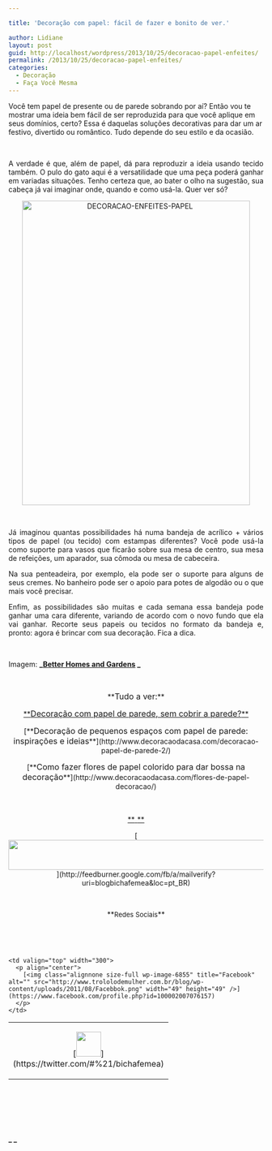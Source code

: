 ```yaml
---

title: 'Decoração com papel: fácil de fazer e bonito de ver.'

author: Lidiane
layout: post
guid: http://localhost/wordpress/2013/10/25/decoracao-papel-enfeites/
permalink: /2013/10/25/decoracao-papel-enfeites/
categories:
  - Decoração
  - Faça Você Mesma
---
```

Você tem papel de presente ou de parede sobrando por aí? Então vou te mostrar uma ideia bem fácil de ser reproduzida para que você aplique em seus domínios, certo? Essa é daquelas soluções decorativas para dar um ar festivo, divertido ou romântico. Tudo depende do seu estilo e da ocasião.

&nbsp;

<p style="text-align: justify;">
  A verdade é que, além de papel, dá para reproduzir a ideia usando tecido também. O pulo do gato aqui é a versatilidade que uma peça poderá ganhar em variadas situações. Tenho certeza que, ao bater o olho na sugestão, sua cabeça já vai imaginar onde, quando e como usá-la. Quer ver só?
</p>

<!--more-->

<p style="text-align: center;">
  <a href="http://www.trololodemulher.com.br/blog/wp-content/uploads/2013/10/DECORACAO-ENFEITES-PAPEL.jpg"><img class="alignnone size-full wp-image-9833" alt="DECORACAO-ENFEITES-PAPEL" src="http://www.trololodemulher.com.br/blog/wp-content/uploads/2013/10/DECORACAO-ENFEITES-PAPEL.jpg" width="450" height="600" /></a>
</p>

&nbsp;

<p style="text-align: justify;">
  Já imaginou quantas possibilidades há numa bandeja de acrílico + vários tipos de papel (ou tecido) com estampas diferentes? Você pode usá-la como suporte para vasos que ficarão sobre sua mesa de centro, sua mesa de refeições, um aparador, sua cômoda ou mesa de cabeceira.
</p>

<p style="text-align: justify;">
  Na sua penteadeira, por exemplo, ela pode ser o suporte para alguns de seus cremes. No banheiro pode ser o apoio para potes de algodão ou o que mais você precisar.
</p>

<p style="text-align: justify;">
  Enfim, as possibilidades são muitas e cada semana essa bandeja pode ganhar uma cara diferente, variando de acordo com o novo fundo que ela vai ganhar. Recorte seus papeis ou tecidos no formato da bandeja e, pronto: agora é brincar com sua decoração. Fica a dica.
</p>

&nbsp;

Imagem: **_[Better Homes and Gardens](http://www.bhg.com/) _**

&nbsp;

<p style="text-align: center;">
  **<span style="font-size: medium;">Tudo a ver:</span>**
</p>

<p style="text-align: center;">
  <a href="http://www.trololodemulher.com.br/2013/06/19/decoracao-papel-de-parede-3/">**<span style="font-size: medium;">Decoração com papel de parede, sem cobrir a parede?</span>**</a>
</p>

<p style="text-align: center;">
  [**<span style="font-size: medium;">Decoração de pequenos espaços com papel de parede: inspirações e ideias</span>**](http://www.decoracaodacasa.com/decoracao-papel-de-parede-2/) 
</p>

<p style="text-align: center;">
  [**<span style="font-size: medium;">Como fazer flores de papel colorido para dar bossa na decoração</span>**](http://www.decoracaodacasa.com/flores-de-papel-decoracao/) 
</p>

&nbsp;

<p align="center">
  <a href="http://www.trololodemulher.com.br/2013/05/20/azeite-saude/">**<span style="font-size: large;"> </span>**</a>
</p>

<p align="center">
  [<img class="alignnone size-full wp-image-8451" title="Assine o Bicha Fêmea grátis!" alt="" src="http://www.trololodemulher.com.br/blog/wp-content/uploads/2012/01/rodapé.png" width="600" height="59" />](http://feedburner.google.com/fb/a/mailverify?uri=blogbichafemea&loc=pt_BR) 
</p>

&nbsp;

<p align="center">
  **<span style="font-size: small;">Redes Sociais</span>**
</p>

&nbsp;

&nbsp;

<table width="600" border="0" cellspacing="0" cellpadding="2">
  <tr>
    <td valign="top" width="300">
      <p align="center">
        [<img class="alignnone size-full wp-image-6857" title="Twitter" alt="" src="http://www.trololodemulher.com.br/blog/wp-content/uploads/2011/08/Twitter.png" width="49" height="49" />](https://twitter.com/#%21/bichafemea) 
      </p>
    </td>
    
    <td valign="top" width="300">
      <p align="center">
        [<img class="alignnone size-full wp-image-6855" title="Facebook" alt="" src="http://www.trololodemulher.com.br/blog/wp-content/uploads/2011/08/Facebbok.png" width="49" height="49" />](https://www.facebook.com/profile.php?id=100002007076157) 
      </p>
    </td>
  </tr>
</table>

&nbsp;

&nbsp;

&nbsp;

**_ _**